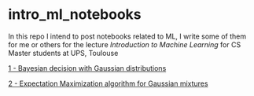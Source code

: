 # intro_ml_notebooks

In this repo I intend to post notebooks related to ML, I write some of them for me or others for the lecture *Introduction to Machine Learning* for CS Master students at UPS, Toulouse

[1 - Bayesian decision with Gaussian distributions](https://github.com/topel/intro_ml_notebooks/blob/master/Bayesian_decision_with_Gaussian_distributions.ipynb)

[2 - Expectation Maximization algorithm for Gaussian mixtures](https://github.com/topel/intro_ml_notebooks/blob/master/Expectation_Maximization_algorithm_for_Gaussian_mixtures.ipynb)
